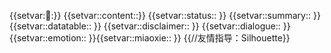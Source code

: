 {{setvar::thinking::<thinking>}}
{{setvar::content::<content>}}
{{setvar::status:: }}
{{setvar::summary:: }}
{{setvar::datatable:: }}
{{setvar::disclaimer:: }}
{{setvar::dialogue:: }}{{setvar::emotion:: }}{{setvar::miaoxie:: }}
{{//友情指导：Silhouette}}